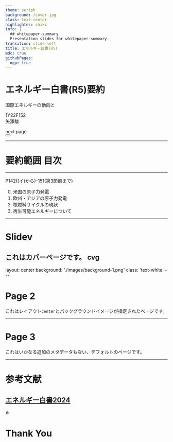 ```yaml
---
theme: seriph
background: /cover.jpg
class: text-center
highlighter: shiki
info: |
  ## whitepaper-summary
  Presentation slides for whitepaper-summary.
transition: slide-left
title: エネルギー白書(R5)
mdc: true
githubPages:
  ogp: true
---
```


# エネルギー白書(R5)要約

国際エネルギーの動向と

<p class="text-xl">
1Y22F152 <br>
矢澤駿
</p>

<div class="pt-3">
  <span @click="$slidev.nav.next" class="px-2 py-1 rounded cursor-pointer" hover="bg-white bg-opacity-10">
    next page<carbon:arrow-right class="inline"/>
  </span>
</div>

<div class="abs-br m-6 flex gap-2">
  <button @click="$slidev.nav.openInEditor()" title="Open in Editor" class="text-xl slidev-icon-btn opacity-50 !border-none !hover:text-white">
    <carbon:edit />
  </button>
  <a href="https://github.com/slidevjs/slidev" target="_blank" alt="GitHub" title="Open in GitHub"
    class="text-xl slidev-icon-btn opacity-50 !border-none !hover:text-white">
    <carbon-logo-github />
  </a>
</div>

---

# 要約範囲 目次
***

P142((イ)から)-151(第3節前まで)

0. 米国の原子力発電
1. 欧州・アジアの原子力発電
2. 核燃料サイクルの現状
3. 再生可能エネルギーについて

---

# Slidev

これはカバーページです。
cvg
---

layout: center
background: './images/background-1.png'
class: 'text-white'
---​

# Page 2

これはレイアウト`center`とバックグラウンドイメージが指定されたページです。

---

# Page 3

これはいかなる追加のメタデータもない、デフォルトのページです。

---
# 参考文献

[エネルギー白書2024](https://www.enecho.meti.go.jp/about/whitepaper/2024/pdf/whitepaper2024_all.pdf)
---

<RandomFalls
:speed="100"
:max="150"
:interval="600"
class="text-2xl opacity-50">
❄</RandomFalls>

# Thank You


<!--
The last comment block of each slide will be treated as slide notes. It will be visible and editable in Presenter Mode along with the slide. [Read more in the docs](https://sli.dev/guide/syntax.html#notes)
-->
